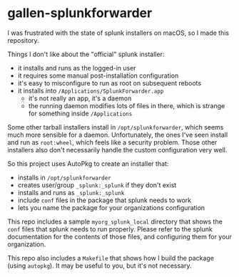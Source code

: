 # gallen-splunkforwarder

I was frustrated with the state of splunk installers on macOS,
so I made this repository.

Things I don't like about the "official" splunk installer:
- it installs and runs as the logged-in user
- it requires some manual post-installation configuration
- it's easy to misconfigure to run as root on subsequent reboots
- it installs into `/Applications/SplunkForwarder.app`
  - it's not really an app, it's a daemon
  - the running daemon modifies lots of files in there,
    which is strange for something inside `/Applications`

Some other tarball installers install in `/opt/splunkforwarder`,
which seems much more sensible for a daemon. Unfortunately, the ones
I've seen install and run as `root:wheel`, which feels like a
security problem. Those other installers also don't necessarily
handle the custom configuration very well.

So this project uses AutoPkg to create an installer that:
- installs in `/opt/splunkforwarder`
- creates user/group `_splunk:_splunk` if they don't exist
- installs and runs as `_splunk:_splunk`
- include `conf` files in the package that splunk needs to work
- lets you name the package for your organizations configuration

This repo includes a sample `myorg_splunk_local` directory that
shows the `conf` files that splunk needs to run properly. Please
refer to the splunk documentation for the contents of those files,
and configuring them for your organization.

This repo also includes a `Makefile` that shows how I build the
package (using `autopkg`). It may be useful to you, but it's not
necessary.
